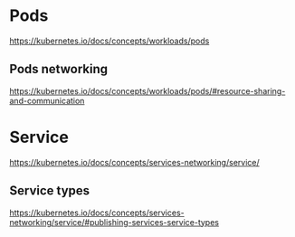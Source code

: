 # Pods
https://kubernetes.io/docs/concepts/workloads/pods
## Pods networking
https://kubernetes.io/docs/concepts/workloads/pods/#resource-sharing-and-communication


# Service
https://kubernetes.io/docs/concepts/services-networking/service/
## Service types
https://kubernetes.io/docs/concepts/services-networking/service/#publishing-services-service-types
